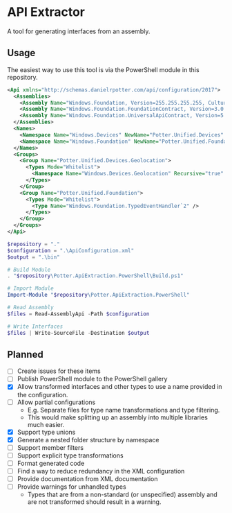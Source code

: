 # API Extractor

A tool for generating interfaces from an assembly.

## Usage

The easiest way to use this tool is via the PowerShell module in this repository.

```XML
<Api xmlns="http://schemas.danielrpotter.com/api/configuration/2017">
  <Assemblies>
    <Assembly Name="Windows.Foundation, Version=255.255.255.255, Culture=neutral, PublicKeyToken=null, ContentType=WindowsRuntime" Load="false" />
    <Assembly Name="Windows.Foundation.FoundationContract, Version=3.0.0.0, Culture=neutral, PublicKeyToken=null, ContentType=WindowsRuntime" />
    <Assembly Name="Windows.Foundation.UniversalApiContract, Version=5.0.0.0, Culture=neutral, PublicKeyToken=null, ContentType=WindowsRuntime" />
  </Assemblies>
  <Names>
    <Namespace Name="Windows.Devices" NewName="Potter.Unified.Devices" Recursive="true" />
    <Namespace Name="Windows.Foundation" NewName="Potter.Unified.Foundation" Recursive="true" />
  </Names>
  <Groups>
    <Group Name="Potter.Unified.Devices.Geolocation">
      <Types Mode="Whitelist">
        <Namespace Name="Windows.Devices.Geolocation" Recursive="true" />
      </Types>
    </Group>
    <Group Name="Potter.Unified.Foundation">
      <Types Mode="Whitelist">
        <Type Name="Windows.Foundation.TypedEventHandler`2" />
      </Types>
    </Group>
  </Groups>
</Api>
```

```PowerShell
$repository = "."
$configuration = ".\ApiConfiguration.xml"
$output = ".\bin"

# Build Module
. "$repository\Potter.ApiExtraction.PowerShell\Build.ps1"

# Import Module
Import-Module "$repository\Potter.ApiExtraction.PowerShell"

# Read Assembly
$files = Read-AssemblyApi -Path $configuration

# Write Interfaces
$files | Write-SourceFile -Destination $output
```

## Planned

* [ ] Create issues for these items
* [ ] Publish PowerShell module to the PowerShell gallery
* [X] Allow transformed interfaces and other types to use a name provided in the configuration.
* [ ] Allow partial configurations
  * E.g. Separate files for type name transformations and type filtering.
  * This would make splitting up an assembly into multiple libraries much easier.
* [X] Support type unions
* [X] Generate a nested folder structure by namespace
* [ ] Support member filters
* [ ] Support explicit type transformations
* [ ] Format generated code
* [ ] Find a way to reduce redundancy in the XML configuration
* [ ] Provide documentation from XML documentation
* [ ] Provide warnings for unhandled types
  * Types that are from a non-standard (or unspecified) assembly and are not transformed should result in a warning.
